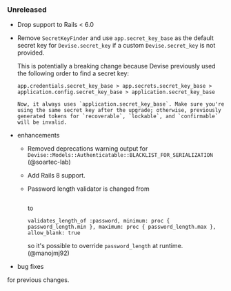 ### Unreleased

  * Drop support to Rails < 6.0
  * Remove `SecretKeyFinder` and use `app.secret_key_base` as the default secret key for `Devise.secret_key` if a custom `Devise.secret_key` is not provided.

    This is potentially a breaking change because Devise previously used the following order to find a secret key:

    ```
    app.credentials.secret_key_base > app.secrets.secret_key_base > application.config.secret_key_base > application.secret_key_base

    Now, it always uses `application.secret_key_base`. Make sure you're using the same secret key after the upgrade; otherwise, previously generated tokens for `recoverable`, `lockable`, and `confirmable` will be invalid.

* enhancements
  * Removed deprecations warning output for `Devise::Models::Authenticatable::BLACKLIST_FOR_SERIALIZATION` (@soartec-lab)
  * Add Rails 8 support.
  * Password length validator is changed from

    ```
    ```

    to

    ```
    validates_length_of :password, minimum: proc { password_length.min }, maximum: proc { password_length.max }, allow_blank: true
    ```
    so it's possible to override `password_length` at runtime. (@manojmj92)
* bug fixes

for previous changes.
